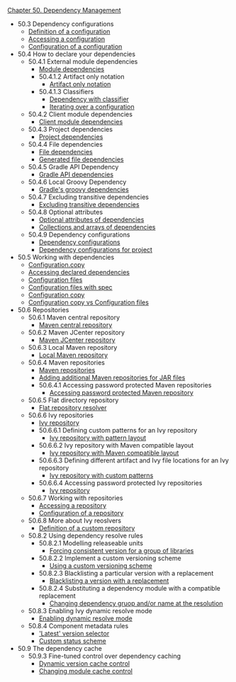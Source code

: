 [Chapter 50. Dependency Management](http://www.gradle.org/docs/current/userguide/dependency_management.html)

* 50.3 Dependency configurations
  * [Definition of a configuration](example50.1.gradle)
  * [Accessing a configuration](example50.2.gradle)
  * [Configuration of a configuration](example50.3.gradle)
* 50.4 How to declare your dependencies
  * 50.4.1 External module dependencies
    * [Module dependencies](example50.4.gradle)
    * 50.4.1.2 Artifact only notation
      * [Artifact only notation](example50.5.gradle)
    * 50.4.1.3 Classifiers
      * [Dependency with classifier](example50.6.gradle)
      * [Iterating over a configuration](example50.7.gradle)
  * 50.4.2 Client module dependencies
    * [Client module dependencies](example50.8.gradle)
  * 50.4.3 Project dependencies
    * [Project dependencies](example50.9.gradle)
  * 50.4.4 File dependencies
    * [File dependencies](example50.10.gradle)
    * [Generated file dependencies](example50.11.gradle)
  * 50.4.5 Gradle API Dependency
    * [Gradle API dependencies](example50.12.gradle)
  * 50.4.6 Local Groovy Dependency
    * [Gradle's groovy dependencies](example50.13.gradle)
  * 50.4.7 Excluding transitive dependencies
    * [Excluding transitive dependencies](example50.14.gradle)
  * 50.4.8 Optional attributes
    * [Optional attributes of dependencies](example50.15.gradle)
    * [Collections and arrays of dependencies](example50.16.gradle)
  * 50.4.9 Dependency configurations
    * [Dependency configurations](example50.17.gradle)
    * [Dependency configurations for project](example50.18.gradle)
* 50.5 Working with dependencies
  * [Configuration.copy](example50.19.gradle)
  * [Accessing declared dependencies](example50.20.gradle)
  * [Configuration files](example50.21.gradle)
  * [Configuration files with spec](example50.22.gradle)
  * [Configuration copy](example50.23.gradle)
  * [Configuration copy vs Configuration files](example50.24.gradle)
* 50.6 Repositories
  * 50.6.1 Maven central repository
    * [Maven central repository](example50.25.gradle)
  * 50.6.2 Maven JCenter repository
    * [Maven JCenter repository](example50.26.gradle)
  * 50.6.3 Local Maven repository
    * [Local Maven repository](example50.27.gradle)
  * 50.6.4 Maven repositories
    * [Maven repositories](example50.28.gradle)
    * [Adding additional Maven repositories for JAR files](example50.29.gradle)
    * 50.6.4.1 Accessing password protected Maven repositories
      * [Accessing password protected Maven repository](example50.30.gradle)
  * 50.6.5 Flat directory repository
    * [Flat repository resolver](example50.31.gradle)
  * 50.6.6 Ivy repositories
    * [Ivy repository](example50.32.gradle)
    * 50.6.6.1 Defining custom patterns for an Ivy repository
      * [Ivy repository with pattern layout](example50.33.gradle)
    * 50.6.6.2 Ivy repository with Maven compatible layout
      * [Ivy repository with Maven compatible layout](example50.34.gradle)
    * 50.6.6.3 Defining different artifact and Ivy file locations for an Ivy repository
      * [Ivy repository with custom patterns](example50.35.gradle)
    * 50.6.6.4 Accessing password protected Ivy repositories
      * [Ivy repository](example50.36.gradle)
  * 50.6.7 Working with repositories
    * [Accessing a repository](example50.37.gradle)
    * [Configuration of a repository](example50.38.gradle)
  * 50.6.8 More about Ivy reoslvers
    * [Definition of a custom repository](example50.39.gradle)
  * 50.8.2 Using dependency resolve rules
    * 50.8.2.1 Modelling releaseable units
      * [Forcing consistent version for a group of libraries](example50.40.gradle)
    * 50.8.2.2 Implement a custom versioning scheme
      * [Using a custom versioning scheme](example50.41.gradle)
    * 50.8.2.3 Blacklisting a particular version with a replacement
      * [Blacklisting a version with a replacement](example50.42.gradle)
    * 50.8.2.4 Substituting a dependency module with a compatible replacement
      * [Changing dependency gruop and/or name at the resolution](example50.43.gradle)
  * 50.8.3 Enabling Ivy dynamic resolve mode
    * [Enabling dynamic resolve mode](example50.44.gradle)
  * 50.8.4 Component metadata rules
    * ['Latest' version selector](example50.45.gradle)
    * [Custom status scheme](example50.46.gradle)
* 50.9 The dependency cache
  * 50.9.3 Fine-tuned control over dependency caching
    * [Dynamic version cache control](example50.47.gradle)
    * [Changing module cache control](example50.48.gradle)
